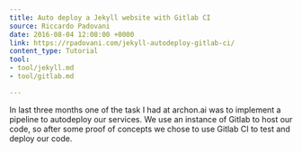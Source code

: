 ```yaml
---
title: Auto deploy a Jekyll website with Gitlab CI
source: Riccardo Padovani
date: 2016-08-04 12:08:00 +0000
link: https://rpadovani.com/jekyll-autodeploy-gitlab-ci/
content_type: Tutorial
tool:
- tool/jekyll.md
- tool/gitlab.md

---
```

In last three months one of the task I had at archon.ai was to implement a pipeline to autodeploy our services. We use an instance of Gitlab to host our code, so after some proof of concepts we chose to use Gitlab CI to test and deploy our code.
